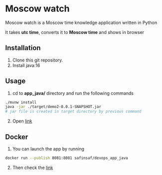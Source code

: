 # Moscow watch

Moscow watch is a Moscow time knowledge application written in Python

It takes **utc time**, converts it to **Moscow time** and shows in browser


## Installation

1. Clone this git repository.
2. Install java:16 

## Usage
1. cd to **app_java/** directory and run the following commands

```bash
./mvnw install
java -jar ./target/demo2-0.0.1-SNAPSHOT.jar 
# jar file is created in target directory by previous command
```

2. Open [link](http://127.0.0.1:8081/)

## Docker

1. You can launch the app by running

```bash
docker run --publish 8081:8081 safinsaf/devops_app_java
```

2. Then check the  [link](http://127.0.0.1:8081/)